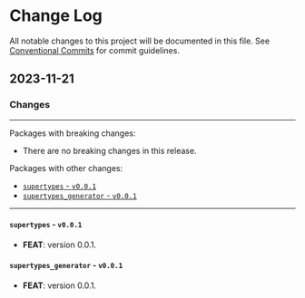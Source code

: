 # Change Log

All notable changes to this project will be documented in this file.
See [Conventional Commits](https://conventionalcommits.org) for commit guidelines.

## 2023-11-21

### Changes

---

Packages with breaking changes:

 - There are no breaking changes in this release.

Packages with other changes:

 - [`supertypes` - `v0.0.1`](#supertypes---v001)
 - [`supertypes_generator` - `v0.0.1`](#supertypes_generator---v001)

---

#### `supertypes` - `v0.0.1`

 - **FEAT**: version 0.0.1.

#### `supertypes_generator` - `v0.0.1`

 - **FEAT**: version 0.0.1.

